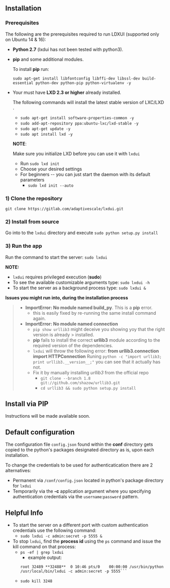 ## Installation

### Prerequisites
The following are the prerequisites required to run LDXUI (supported only on Ubuntu 14 & 16):
- **Python 2.7** (lxdui has not been tested with python3).
- **pip** and some additional modules.
	
    To install **pip** run:
    
	`sudo apt-get install libfontconfig libffi-dev libssl-dev build-essential python-dev python-pip python-virtualenv -y`
        
- Your must have **LXD 2.3 or higher** already installed.
    
    The following commands will install the latest stable version of LXC/LXD . 
    
	- `sudo apt-get install software-properties-common -y`
	- `sudo add-apt-repository ppa:ubuntu-lxc/lxd-stable -y`
	- `sudo apt-get update -y`
	- `sudo apt install lxd -y`
	
    **NOTE**:
    
    Make sure you initialize LXD before you can use it with `lxdui`
     - Run `sudo lxd init` 
     - Choose your desired settings
     - For beginners -- you can just start the daemon with its default parameters
     	-  `sudo lxd init --auto`



### 1) Clone the repository
`git clone https://gitlab.com/adaptivescale/lxdui.git`

### 2) Install from source
Go into to the `lxdui` directory and execute `sudo python setup.py install`
   

### 3) Run the app
	
Run the command to start the server: `sudo lxdui`

**NOTE:**
- `lxdui` requires privileged execution (**sudo**)
- To see the available customizable arguments type: `sudo lxdui -h`
- To start the server as a background process type: `sudo lxdui &` 

 **Issues you might run into, during the installation process**
> - **ImportError: No module named build_py**.  This is a **pip** error. 
> 	- this is easily fixed by re-running the same install command again.
> - **ImportError: No module named connection**
> 	- `pip show urllib3` might deceive you showing yoy that the right version is already > installed.  
> 	- **pip** fails to install the correct **urllib3** module according to the required version of the dependencies.
>   - `lxdui` will throw the following error: **from urllib3.connection import HTTPConnection**
>   Runing `python -c "import urllib3; print urllib3.__version__;"` you can see that it actually has not.
>   - Fix it by manually installing *urllib3* from the official repo 
>   	- `git clone --branch 1.8 git://github.com/shazow/urllib3.git`
>   	- `cd urllib3 && sudo python setup.py install`

## Install via PIP 
Instructions will be made available soon.

## Default configuration

The configuration file `config.json` found within the **conf** directory gets copied to  the python's packages designated directory as is, upon each installation.

To change the credentials to be used for authenticatication there are 2 alternatives:
- Permanent via `/conf/config.json` located in python's package directory for `lxdui`
- Temporarily via the **-c** application argument where you specifying authentication credentials via the `username`:`password` pattern.

## Helpful Info</h1>

- To start the server on a different port with custom authentication credentials use the following command:
    - `sudo lxdui -c admin:secret -p 5555 &`
- To stop `lxdui`, find the **process id** using the `ps` command and issue the kill command on that process:
    -   `ps -ef | grep lxdui`  
    	- example output:
        ```root **32488**  1062  0 10:46 pts/0    00:00:00 sudo lxdui -c admin:secret -p 5555
        root 32489 **32488**  0 10:46 pts/0    00:00:00 /usr/bin/python /usr/local/bin/lxdui -c admin:secret -p 5555```
    - `sudo kill 3248`
